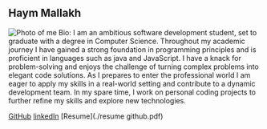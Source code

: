 ## Haym Mallakh 
![Photo of me](../)
Bio: I am an ambitious software development student, set to graduate with a degree in Computer Science. Throughout my academic journey I have gained a strong foundation in programming principles and is proficient in languages such as java and JavaScript. I have a knack for problem-solving and enjoys the challenge of turning complex problems into elegant code solutions. As I prepares to enter the professional world I am  eager to apply my skills in a real-world setting and contribute to a dynamic development team. In my spare time, I work on personal coding projects to further refine my skills and explore new technologies.

[GitHub](https://github.com/kaplos) [linkedIn](https://www.linkedin.com/in/haym-mallakh-58216b1b8/) [Resume](./resume github.pdf)
